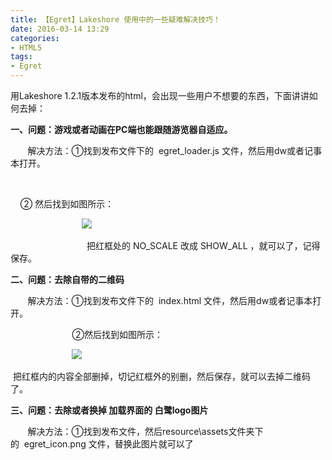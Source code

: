 ```yaml
---
title: 【Egret】Lakeshore 使用中的一些疑难解决技巧！
date: 2016-03-14 13:29
categories:
- HTML5
tags:
- Egret
---
```

<div style="top: 0px">用Lakeshore 1.2.1版本发布的html，会出现一些用户不想要的东西，下面讲讲如何去掉：


**一、问题：游戏或者动画在PC端也能跟随游览器自适应。**

       解决方法：①找到发布文件下的  egret_loader.js 文件，然后用dw或者记事本打开。

                    
<!--more-->
    ② 然后找到如图所示：

                             ![](http://img.blog.csdn.net/20160314131849311?watermark/2/text/aHR0cDovL2Jsb2cuY3Nkbi5uZXQv/font/5a6L5L2T/fontsize/400/fill/I0JBQkFCMA==/dissolve/70/gravity/Center)

                               把红框处的 NO_SCALE 改成 SHOW_ALL ，就可以了，记得保存。

**二、问题：去除自带的二维码**

       解决方法：①找到发布文件下的  index.html 文件，然后用dw或者记事本打开。

                         ②然后找到如图所示：

                         ![](http://img.blog.csdn.net/20160314132835706?watermark/2/text/aHR0cDovL2Jsb2cuY3Nkbi5uZXQv/font/5a6L5L2T/fontsize/400/fill/I0JBQkFCMA==/dissolve/70/gravity/Center)

 把红框内的内容全部删掉，切记红框外的别删，然后保存，就可以去掉二维码了。

**三、问题：去除或者换掉 加载界面的 白鹭logo图片**

       解决方法：①找到发布文件，然后resource\assets文件夹下的  egret_icon.png 文件，替换此图片就可以了


<div style="top: 732px">


</div></div>